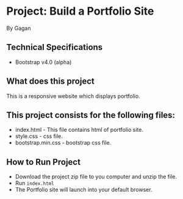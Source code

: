 # Project: Build a Portfolio Site	
By Gagan

## Technical Specifications

- Bootstrap v4.0 (alpha)

## What does this project

This is a responsive website which displays portfolio.

## This project consists for the following files:

* index.html - This file contains html of portfolio site.
* style.css  - css file.
* bootstrap.min.css - bootstrap css file. 

## How to Run Project

- Download the project zip file to you computer and unzip the file. 
- Run `index.html`
- The Portfolio site will launch into your default browser.
